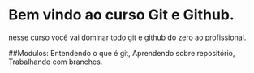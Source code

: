 # Bem vindo ao curso Git e Github.
nesse curso você vai dominar todo git e github do zero ao profissional. 

##Modulos:
Entendendo o que é git, Aprendendo sobre repositório, Trabalhando com branches. 
